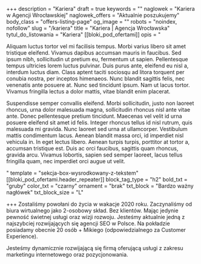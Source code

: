 +++
description = "Kariera"
draft = true
keywords = ""
naglowek = "Kariera w Agencji Wrocławskiej"
naglowek_offers = "Aktualnie poszukujemy"
body_class = "offers-listing-page"
og_image = ""
robots = "noindex, nofollow"
slug = "/kariera"
title = "Kariera | Agencja Wrocławska"
tytul_do_listowania = "Kariera"
[[bloki_pod_ofertami]]
opis = "<p>Aliquam luctus tortor vel mi facilisis tempus. Morbi varius libero sit amet tristique eleifend. Vivamus dapibus accumsan mauris in faucibus. Sed ipsum nibh, sollicitudin ut pretium eu, fermentum ut sapien. Pellentesque tempus ultricies lorem luctus pulvinar. Duis purus ante, eleifend eu nisl a, interdum luctus diam. Class aptent taciti sociosqu ad litora torquent per conubia nostra, per inceptos himenaeos. Nunc blandit sagittis felis, nec venenatis ante posuere at. Nunc sed tincidunt ipsum. Nam ut lacus tortor. Vivamus fringilla lectus a dolor mattis, vitae blandit enim placerat.</p><p>Suspendisse semper convallis eleifend. Morbi sollicitudin, justo non laoreet rhoncus, urna dolor malesuada magna, sollicitudin rhoncus nisl ante vitae ante. Donec pellentesque pretium tincidunt. Maecenas vel velit id urna posuere eleifend sit amet id felis. Integer rhoncus tellus id nisl rutrum, quis malesuada mi gravida. Nunc laoreet sed urna at ullamcorper. Vestibulum mattis condimentum lacus. Aenean blandit massa orci, id imperdiet nisl vehicula in. In eget lectus libero. Aenean turpis turpis, porttitor at tortor a, accumsan tristique est. Duis ac orci faucibus, sagittis quam rhoncus, gravida arcu. Vivamus lobortis, sapien sed semper laoreet, lacus tellus fringilla quam, nec imperdiet orci augue ut velit.</p>"
template = "sekcja-box-wysrodkowany-z-tekstem"
[[bloki_pod_ofertami.header_repeater]]
block_tag_type = "h2"
bold_txt = "gruby"
color_txt = "czarny"
ornament = "brak"
txt_block = "Bardzo ważny nagłówek"
txt_block_size = "L"

+++
Zostaliśmy powołani do życia w wakacje 2020 roku. Zaczynaliśmy od biura wirtualnego jako 2-osobowy skład. Bez klientów. Mając jedynie pewność świetnej usługi oraz wizji rozwoju. Jesteśmy aktualnie jedną z najszybciej rozwijających się agencji SEO w Polsce. Na pokładzie posiadamy obecnie 20 osób + Mikiego (odpowiedzialnego za Customer Experience). 

Jesteśmy dynamicznie rozwijającą się firmą oferującą usługi z zakresu marketingu internetowego oraz pozycjonowania.